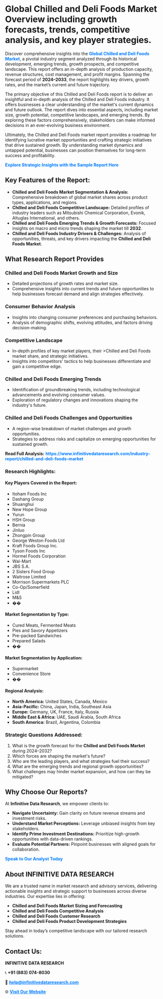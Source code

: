 <h1>Global Chilled and Deli Foods Market Overview including growth forecasts, trends, competitive analysis, and key player strategies.</h1>
<p>
Discover comprehensive insights into the 
<a href="https://www.infinitivedataresearch.com/industry-report/chilled-and-deli-foods-market" rel="dofollow" style="color: #007BFF; text-decoration: none;"><strong>Global Chilled and Deli Foods Market</strong></a>, a pivotal industry segment analyzed through its historical development, emerging trends, growth prospects, and competitive landscape. This report offers an in-depth analysis of production capacity, revenue structures, cost management, and profit margins. Spanning the forecast period of <strong>2024–2033</strong>, the report highlights key drivers, growth rates, and the market’s current and future trajectory.
</p>
<p>
The primary objective of this Chilled and Deli Foods report is to deliver an insightful and in-depth analysis of the Chilled and Deli Foods industry. It offers businesses a clear understanding of the market's current dynamics and future outlook. The report dives into essential aspects, including market size, growth potential, competitive landscapes, and emerging trends. By exploring these factors comprehensively, stakeholders can make informed decisions in an ever-evolving business environment.
</p>
<p>
Ultimately, the Chilled and Deli Foods market report provides a roadmap for identifying lucrative market opportunities and crafting strategic initiatives that drive sustained growth. By understanding market dynamics and untapped potential, businesses can position themselves for long-term success and profitability.
</p>
<p>
<a href="https://www.infinitivedataresearch.com/request-sample/reportId=109717" style="color: #007BFF; text-decoration: none;"><strong>Explore Strategic Insights with the Sample Report Here</strong></a>
</p>

<h2>Key Features of the Report:</h2>
<ul>
<li><strong>Chilled and Deli Foods Market Segmentation & Analysis:</strong> Comprehensive breakdown of global market shares across product types, applications, and regions.</li>
<li><strong>Chilled and Deli Foods Competitive Landscape:</strong> Detailed profiles of industry leaders such as Mitsubishi Chemical Corporation, Evonik, Altuglas International, and others.</li>
<li><strong>Chilled and Deli Foods Emerging Trends & Growth Forecasts:</strong> Focused insights on macro and micro trends shaping the market till <strong>2032</strong>.</li>
<li><strong>Chilled and Deli Foods Industry Drivers & Challenges:</strong> Analysis of opportunities, threats, and key drivers impacting the <strong>Chilled and Deli Foods Market</strong>.</li>
</ul>

<h2>What Research Report Provides</h2>
<h3>Chilled and Deli Foods Market Growth and Size</h3>
<ul>
<li>Detailed projections of growth rates and market size.</li>
<li>Comprehensive insights into current trends and future opportunities to help businesses forecast demand and align strategies effectively.</li>
</ul>

<h3>Consumer Behavior Analysis</h3>
<ul>
<li>Insights into changing consumer preferences and purchasing behaviors.</li>
<li>Analysis of demographic shifts, evolving attitudes, and factors driving decision-making.</li>
</ul>

<h3>Competitive Landscape</h3>
<ul>
<li>In-depth profiles of key market players, their >Chilled and Deli Foods market share, and strategic initiatives.</li>
<li>Insights into competitors' tactics to help businesses differentiate and gain a competitive edge.</li>
</ul>

<h3>Chilled and Deli Foods Emerging Trends</h3>
<ul>
<li>Identification of groundbreaking trends, including technological advancements and evolving consumer values.</li>
<li>Exploration of regulatory changes and innovations shaping the industry's future.</li>
</ul>

<h3>Chilled and Deli Foods Challenges and Opportunities</h3>
<ul>
<li>A region-wise breakdown of market challenges and growth opportunities.</li>
<li>Strategies to address risks and capitalize on emerging opportunities for sustained growth.</li>
</ul>
<p><strong>Read Full Analysis:</strong> <a href="https://www.infinitivedataresearch.com/industry-report/chilled-and-deli-foods-market" rel="dofollow" style="color: #007BFF; text-decoration: none;"><strong>https://www.infinitivedataresearch.com/industry-report/chilled-and-deli-foods-market</strong></a></p>
<h3>Research Highlights:</h3>
<h4>Key Players Covered in the Report:</h4>
<ul><li>Itoham Foods Inc</li><li>Dashang Group</li><li>Shuanghui</li><li>New Hope Group</li><li>Yurun</li><li>HSH Group</li><li>Bernia</li><li>Jinluo</li><li>Zhongpin Group</li><li>George Weston Foods Ltd</li><li>Kraft Foods Group Inc.</li><li>Tyson Foods Inc</li><li>Hormel Foods Corporation</li><li>Wal-Mart</li><li>JBS S.A.</li><li>2 Sisters Food Group</li><li>Waitrose Limited</li><li>Morrison Supermarkets PLC</li><li>Co-Op/Somerfield</li><li>Lidl</li><li>M&amp;S</li><li>��</li></ul>
<h4>Market Segmentation by Type:</h4>
<ul><li>Cured Meats, Fermented Meats</li><li>Pies and Savory Appetizers</li><li>Pre-packed Sandwiches</li><li>Prepared Salads</li><li>��</li></ul>
<h4>Market Segmentation by Application:</h4>
<ul><li>Supermarket</li><li>Convenience Store</li><li>��</li></ul>

<h4>Regional Analysis:</h4>
<ul>
<li><strong>North America:</strong> United States, Canada, Mexico</li>
<li><strong>Asia-Pacific:</strong> China, Japan, India, Southeast Asia</li>
<li><strong>Europe:</strong> Germany, UK, France, Italy, Russia</li>
<li><strong>Middle East & Africa:</strong> UAE, Saudi Arabia, South Africa</li>
<li><strong>South America:</strong> Brazil, Argentina, Colombia</li>
</ul>

<h3>Strategic Questions Addressed:</h3>
<ol>
<li>What is the growth forecast for the <strong>Chilled and Deli Foods Market</strong> during 2024–2032?</li>
<li>Which forces are shaping the market's future?</li>
<li>Who are the leading players, and what strategies fuel their success?</li>
<li>What are the emerging trends and regional growth opportunities?</li>
<li>What challenges may hinder market expansion, and how can they be mitigated?</li>
</ol>

<h2>Why Choose Our Reports?</h2>
<p>At <strong>Infinitive Data Research</strong>, we empower clients to:</p>
<ul>
<li><strong>Navigate Uncertainty:</strong> Gain clarity on future revenue streams and investment risks.</li>
<li><strong>Understand Market Perceptions:</strong> Leverage unbiased insights from key stakeholders.</li>
<li><strong>Identify Prime Investment Destinations:</strong> Prioritize high-growth opportunities with data-driven rankings.</li>
<li><strong>Evaluate Potential Partners:</strong> Pinpoint businesses with aligned goals for collaboration.</li>
</ul>
<p><a href="https://www.infinitivedataresearch.com/industry-report/chilled-and-deli-foods-market" rel="dofollow" style="color: #007BFF; text-decoration: none;"><strong>Speak to Our Analyst Today</strong></a></p>

<h2>About INFINITIVE DATA RESEARCH</h2>
<p>We are a trusted name in market research and advisory services, delivering actionable insights and strategic support to businesses across diverse industries. Our expertise lies in offering:</p>
<ul>
<li><strong>Chilled and Deli Foods Market Sizing and Forecasting</strong></li>
<li><strong>Chilled and Deli Foods Competitive Analysis</strong></li>
<li><strong>Chilled and Deli Foods Customer Research</strong></li>
<li><strong>Chilled and Deli Foods Product Development Strategies</strong></li>
</ul>
<p>Stay ahead in today’s competitive landscape with our tailored research solutions.</p>

<h2>Contact Us:</h2>
<p><strong>INFINITIVE DATA RESEARCH</strong></p>
<p>📞 <strong>+91 (883) 074-8030</strong></p>
<p>📧 <strong><a href="mailto:help@infinitivedataresearch.com" style="color: #007BFF;">help@infinitivedataresearch.com</a></strong></p>
<p>🌐 <strong><a href="https://www.infinitivedataresearch.com" rel="dofollow" style="color: #007BFF;">Visit Our Website</a></strong></p>